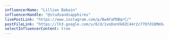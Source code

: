 ```yaml
---
influencerName: "Lillian Babain"
influencerHandle: "@studsandsapphires"
livePostLink: "https://www.instagram.com/p/BwAFaPDBqrC/"
postFileLink: "https://lh3.google.com/u/0/d/1voDxnVk0ZC44r2c7707d18Mm5w6_dBmD"
selectInfluencerContent: true
---
```

